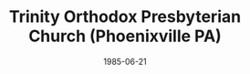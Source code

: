 ---
date: &id001 1985-06-21
end_date: null
location:
  address: null
  city: Phoenixville
  state: PA
minister:
- end: 1985-06-21
  name: Mark Holler
  start: 1984-05-18
  type: Organizing Pastor
- end: 2000-01-01
  name: Mark Holler
  start: 1985-06-21
  type: Pastor
ministers:
- Mark Holler
- Mark Holler
name: Trinity Orthodox Presbyterian Church
names:
- end: 1985-06-21
  name: Trinity Orthodox Presbyterian mission work
  start: 1984-05-18
- end: 2001-09-15
  name: Trinity Orthodox Presbyterian Church
  start: 1985-06-21
origination_date: *id001
raw_data: "PA\nPhoenixville\nTrinity Orthodox Presbyterian mission work  (May 18,\
  \ 1984\u2013June 21, 1985)\nTrinity Orthodox Presbyterian Church  (June 21, 1985\u2013\
  September 15, 2001)\nOrg. Pastor: Mark Holler, 1984\u201385\nPastor: Mark Holler,\
  \ 1985\u20132000"
received_from: null
states:
- PA
status:
  active: false
  end_date: 2008-03-15
  reason: null
  received_from: null
  withdrawal_to: null
title: Trinity Orthodox Presbyterian Church (Phoenixville PA)
year_established:
- 1985

---